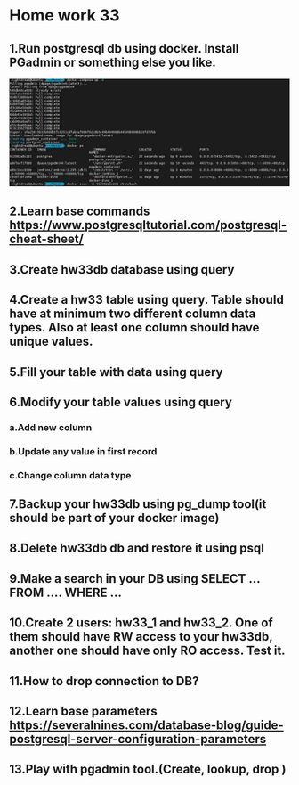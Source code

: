 # Home work 33

## 1.Run postgresql db using docker. Install PGadmin or something else you like.
![Picture](https://github.com/nightdread/tmsrep/blob/master/Screenshot/hw33/2021-06-12_16-54-12.jpg)

## 2.Learn base commands https://www.postgresqltutorial.com/postgresql-cheat-sheet/

## 3.Create hw33db database using query 

## 4.Create a hw33 table using query. Table should have at minimum two different column data types. Also at least one column should have unique values.

## 5.Fill your table with data using query

## 6.Modify your table values using query
### a.Add new column
### b.Update any value in first record
### c.Change column data type

## 7.Backup your hw33db using pg_dump tool(it should be part of your docker image)
## 8.Delete hw33db db and restore it using psql

## 9.Make a search in your DB using SELECT … FROM …. WHERE …

## 10.Create 2 users: hw33_1 and hw33_2. One of them should have RW access to your hw33db, another one should have only RO access. Test it.

## 11.How to drop connection to DB?

## 12.Learn base parameters https://severalnines.com/database-blog/guide-postgresql-server-configuration-parameters

## 13.Play with pgadmin tool.(Create, lookup, drop )

